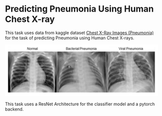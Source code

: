 # Predicting Pneumonia Using Human Chest X-ray

This task uses data from kaggle dataset [Chest X-Ray Images (Pneumonia)](https://www.kaggle.com/paultimothymooney/chest-xray-pneumonia)
for the task of predicting Pneumonia using Human Chest X-rays.

![A test image](images/dataset%20image.PNG)

This task uses a ResNet Architecture for the classifier model and a pytorch backend. 